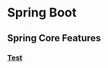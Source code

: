 # Spring Boot
## Spring Core Features
### [Test](https://docs.spring.io/spring-boot/docs/current/reference/html/features.html#features.testing)
